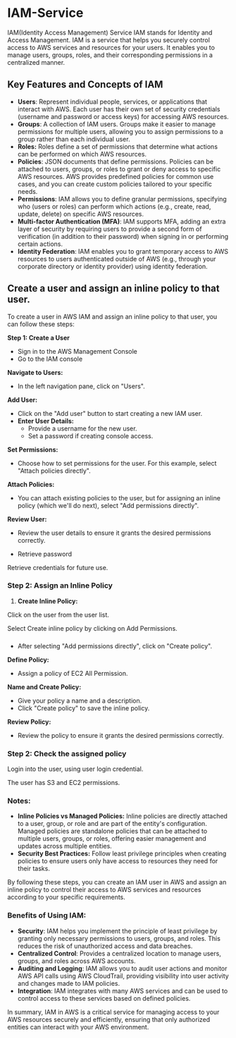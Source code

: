 # IAM-Service
IAM(Identity Access Management) Service
IAM stands for Identity and Access Management.  IAM is a service that helps you securely control access to AWS services and resources for your users. It enables you to manage users, groups, roles, and their corresponding permissions in a centralized manner.

## Key Features and Concepts of IAM

- **Users**: Represent individual people, services, or applications that interact with AWS. Each user has their own set of security credentials (username and password or access keys) for accessing AWS resources.
- **Groups**: A collection of IAM users. Groups make it easier to manage permissions for multiple users, allowing you to assign permissions to a group rather than each individual user.
- **Roles:** Roles define a set of permissions that determine what actions can be performed on which AWS resources.
- **Policies**: JSON documents that define permissions. Policies can be attached to users, groups, or roles to grant or deny access to specific AWS resources. AWS provides predefined policies for common use cases, and you can create custom policies tailored to your specific needs.
- **Permissions**: IAM allows you to define granular permissions, specifying who (users or roles) can perform which actions (e.g., create, read, update, delete) on specific AWS resources.
- **Multi-factor Authentication (MFA)**: IAM supports MFA, adding an extra layer of security by requiring users to provide a second form of verification (in addition to their password) when signing in or performing certain actions.
- **Identity Federation**: IAM enables you to grant temporary access to AWS resources to users authenticated outside of AWS (e.g., through your corporate directory or identity provider) using identity federation.

## **Create a user and assign an inline policy to that user.**

To create a user in AWS IAM and assign an inline policy to that user, you can follow these steps:

**Step 1: Create a User**

- Sign in to the AWS Management Console
- Go to the IAM console

**Navigate to Users:**

- In the left navigation pane, click on "Users".


**Add User:**

- Click on the "Add user" button to start creating a new IAM user.
- **Enter User Details:**
    - Provide a username for the new user.
    - Set a password if creating console access.


**Set Permissions:**

- Choose how to set permissions for the user. For this example, select "Attach policies directly".

**Attach Policies:**

- You can attach existing policies to the user, but for assigning an inline policy (which we'll do next), select "Add permissions directly".

**Review User:**

- Review the user details to ensure it grants the desired permissions correctly.


- Retrieve password

Retrieve credentials for future use.


### Step 2: Assign an Inline Policy

1. **Create Inline Policy:**

Click on the user from the user list.

Select Create inline policy by clicking on Add Permissions.


### 

- After selecting "Add permissions directly", click on "Create policy".

**Define Policy:**

- Assign a policy of EC2 All Permission.

**Name and Create Policy:**

- Give your policy a name and a description.
- Click "Create policy" to save the inline policy.

**Review Policy:**

- Review the policy to ensure it grants the desired permissions correctly.


### Step 2: Check the assigned policy

Login into the user, using user login credential.

The user has S3 and EC2 permissions. 


### Notes:

- **Inline Policies vs Managed Policies:** Inline policies are directly attached to a user, group, or role and are part of the entity's configuration. Managed policies are standalone policies that can be attached to multiple users, groups, or roles, offering easier management and updates across multiple entities.
- **Security Best Practices:** Follow least privilege principles when creating policies to ensure users only have access to resources they need for their tasks.

By following these steps, you can create an IAM user in AWS and assign an inline policy to control their access to AWS services and resources according to your specific requirements.

### Benefits of Using IAM:

- **Security**: IAM helps you implement the principle of least privilege by granting only necessary permissions to users, groups, and roles. This reduces the risk of unauthorized access and data breaches.
- **Centralized Control**: Provides a centralized location to manage users, groups, and roles across AWS accounts.
- **Auditing and Logging**: IAM allows you to audit user actions and monitor AWS API calls using AWS CloudTrail, providing visibility into user activity and changes made to IAM policies.
- **Integration**: IAM integrates with many AWS services and can be used to control access to these services based on defined policies.

In summary, IAM in AWS is a critical service for managing access to your AWS resources securely and efficiently, ensuring that only authorized entities can interact with your AWS environment.
